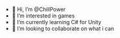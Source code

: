 - 👋 Hi, I’m @ChillPower
- 👀 I’m interested in games
- 🌱 I’m currently learning C# for Unity
- 💞️ I’m looking to collaborate on what i can

<!---
ChillPower/ChillPower is a ✨ special ✨ repository because its `README.md` (this file) appears on your GitHub profile.
You can click the Preview link to take a look at your changes.
--->
